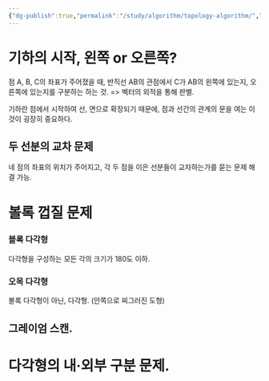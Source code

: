 ```yaml
---
{"dg-publish":true,"permalink":"/study/algorithm/topology-algorithm/","created":"2023-12-07T05:49:22.000+09:00","updated":"2025-01-14T15:33:43.000+09:00"}
---
```



# 기하의 시작, 왼쪽 or 오른쪽?
점 A, B, C의 좌표가 주어졌을 때, 반직선 AB의 관점에서 C가 AB의 왼쪽에 있는지, 오른쪽에 있는지를 구분하는 하는 것.
=> 벡터의 외적을 통해 판별.

기하란 점에서 시작하여 선, 면으로 확장되기 때문에, 점과 선간의 관계의 문을 여는 이것이 굉장히 중요하다.

## 두 선분의 교차 문제
네 점의 좌표의 위치가 주어지고, 각 두 점을 이은 선분들이 교차하는가를 묻는 문제 해결 가능.

# 볼록 껍질 문제

### 블록 다각형
다각형을 구성하는 모든 각의 크기가 180도 이하.

### 오목 다각형
볼록 다각형이 아닌, 다각형. (안쪽으로 찌그러진 도형)

## 그레이엄 스캔.


# 다각형의 내·외부 구분 문제.
